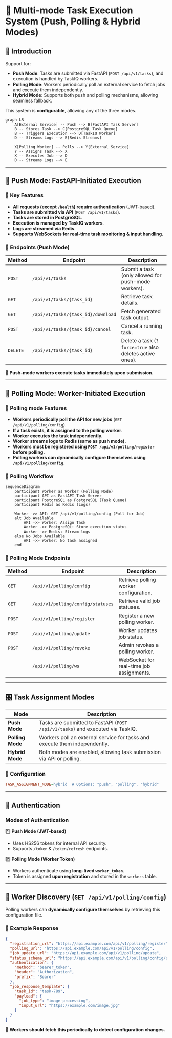 # 🚀 Multi-mode Task Execution System (Push, Polling & Hybrid Modes)

## 📌 Introduction

Support for:

- **Push Mode**: Tasks are submitted via FastAPI (`POST /api/v1/tasks`), and execution is handled by TaskIQ workers.
- **Polling Mode**: Workers periodically poll an external service to fetch jobs and execute them independently.
- **Hybrid Mode**: Supports both push and polling mechanisms, allowing seamless fallback.

This system is **configurable**, allowing any of the three modes.

```mermaid
graph LR
    A[External Service] -- Push --> B[FastAPI Task Server]
    B -- Stores Task --> C[PostgreSQL Task Queue]
    B -- Triggers Execution --> D[TaskIQ Worker]
    D -- Streams Logs --> E[Redis Streams]
    
    X[Polling Worker] -- Polls --> Y[External Service]
    Y -- Assigns Task --> X
    X -- Executes Job --> D
    D -- Streams Logs --> E
```

---

## 📡 Push Mode: FastAPI-Initiated Execution

### 🔧 Key Features

- **All requests (except `/health`) require authentication** (JWT-based).
- **Tasks are submitted via API** (`POST /api/v1/tasks`).
- **Tasks are stored in PostgreSQL**.
- **Execution is managed by TaskIQ workers**.
- **Logs are streamed via Redis**.
- **Supports WebSockets for real-time task monitoring & input handling**.

### 📌 Endpoints (Push Mode)

| Method   | Endpoint                           | Description                                             |
|----------|------------------------------------|---------------------------------------------------------|
| `POST`   | `/api/v1/tasks`                    | Submit a task (only allowed for push-mode workers).     |
| `GET`    | `/api/v1/tasks/{task_id}`          | Retrieve task details.                                  |
| `GET`    | `/api/v1/tasks/{task_id}/download` | Fetch generated task output.                            |
| `POST`   | `/api/v1/tasks/{task_id}/cancel`   | Cancel a running task.                                  |
| `DELETE` | `/api/v1/tasks/{task_id}`          | Delete a task (`?force=true` also deletes active ones). |

📌 **Push-mode workers execute tasks immediately upon submission.**

---

## 📡 Polling Mode: Worker-Initiated Execution

### 🔧 Polling mode Features

- **Workers periodically poll the API for new jobs** (`GET /api/v1/polling/config`).
- **If a task exists, it is assigned to the polling worker**.
- **Worker executes the task independently.**
- **Worker streams logs to Redis (same as push mode).**
- **Workers must be registered using `POST /api/v1/polling/register` before polling.**
- **Polling workers can dynamically configure themselves using `/api/v1/polling/config`.**

### 📌 Polling Workflow

```mermaid
sequenceDiagram
    participant Worker as Worker (Polling Mode)
    participant API as FastAPI Task Server
    participant PostgreSQL as PostgreSQL (Task Queue)
    participant Redis as Redis (Logs)

    Worker ->> API: GET /api/v1/polling/config (Poll for Job)
    alt Job Available
        API ->> Worker: Assign Task
        Worker ->> PostgreSQL: Store execution status
        Worker ->> Redis: Stream logs
    else No Jobs Available
        API ->> Worker: No task assigned
    end
```

### 📌 Polling Mode Endpoints

| Method | Endpoint                          | Description                              |
|--------|-----------------------------------|------------------------------------------|
| `GET`  | `/api/v1/polling/config`          | Retrieve polling worker configuration.   |
| `GET`  | `/api/v1/polling/config/statuses` | Retrieve valid job statuses.             |
| `POST` | `/api/v1/polling/register`        | Register a new polling worker.           |
| `POST` | `/api/v1/polling/update`          | Worker updates job status.               |
| `POST` | `/api/v1/polling/revoke`          | Admin revokes a polling worker.          |
|        | `/api/v1/polling/ws`              | WebSocket for real-time job assignments. |

---

## 🎛 Task Assignment Modes

| Mode             | Description                                                                    |
|------------------|--------------------------------------------------------------------------------|
| **Push Mode**    | Tasks are submitted to FastAPI (`POST /api/v1/tasks`) and executed via TaskIQ. |
| **Polling Mode** | Workers poll an external service for tasks and execute them independently.     |
| **Hybrid Mode**  | Both modes are enabled, allowing task submission via API or polling.           |

### 🔧 Configuration

```ini
TASK_ASSIGNMENT_MODE=hybrid  # Options: "push", "polling", "hybrid"
```

---

## 🔐 Authentication

### Modes of Authentication

1️⃣ **Push Mode (JWT-based)**

- Uses HS256 tokens for internal API security.
- Supports `/token` & `/token/refresh` endpoints.

2️⃣ **Polling Mode (Worker Token)**

- Workers authenticate using **long-lived `worker_token`**.
- Token is assigned **upon registration** and stored in the `workers` table.

---

## 📡 Worker Discovery (`GET /api/v1/polling/config`)

Polling workers can **dynamically configure themselves** by retrieving this configuration file.

### 📌 Example Response

```json
{
  "registration_url": "https://api.example.com/api/v1/polling/register",
  "polling_url": "https://api.example.com/api/v1/polling/config",
  "job_update_url": "https://api.example.com/api/v1/polling/update",
  "status_schema_url": "https://api.example.com/api/v1/polling/config/statuses",
  "authentication": {
    "method": "bearer_token",
    "header": "Authorization",
    "prefix": "Bearer"
  },
  "job_response_template": {
    "task_id": "task-789",
    "payload": {
      "job_type": "image-processing",
      "input_url": "https://example.com/image.jpg"
    }
  }
}
```

📌 **Workers should fetch this periodically to detect configuration changes.**
